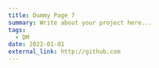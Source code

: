 ```yaml
---
title: Dummy Page 7
summary: Write about your project here...
tags:
  - DM
date: 2022-01-01
external_link: http://github.com
---
```

